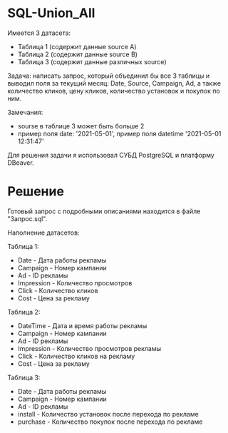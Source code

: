 # SQL-Union_All

Имеется 3 датасета:
- Таблица 1 (содержит данные source A)
- Таблица 2 (содержит данные source B)
- Таблица 3 (содержит данные различных source)

Задача: написать запрос, который объединил бы все 3 таблицы и выводил поля за текущий месяц:
Date, Source, Campaign, Ad, а также количество кликов, цену кликов, количество установок и покупок по ним.

Замечания:
- sourse в таблице 3 может быть больше 2
- пример поля date: '2021-05-01', пример поля datetime '2021-05-01 12:31:47'

Для решения задачи я использовал СУБД PostgreSQL и платформу DBeaver.

# Решение

Готовый запрос с подробными описаниями находится в файле "Запрос.sql".

Наполнение датасетов:

Таблица 1:
- Date - Дата работы рекламы
- Campaign - Номер кампании
- Ad - ID рекламы
- Impression - Количество просмотров
- Click - Количество кликов
- Cost - Цена за рекламу

Таблица 2:
- DateTime - Дата и время работы рекламы
- Campaign - Номер кампании
- Ad - ID рекламы
- Impression - Количество просмотров рекламы
- Click - Количество кликов на рекламу
- Cost - Цена за рекламу

Таблица 3:
- Date - Дата работы рекламы
- Campaign - Номер кампании
- Ad - ID рекламы
- install - Количество установок после перехода по рекламе
- purchase - Количество покупок после перехода по рекламе

